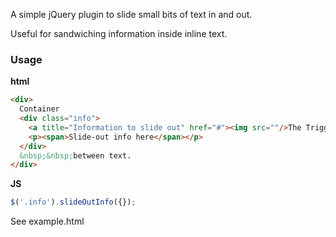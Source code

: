 A simple jQuery plugin to slide small bits of text in and out.

Useful for sandwiching information inside inline text.

### Usage

**html**

```html
<div>
  Container
  <div class="info">
    <a title="Information to slide out" href="#"><img src=""/>The Trigger</a>
    <p><span>Slide-out info here</span></p>
  </div>
  &nbsp;&nbsp;between text.
</div>
```

**JS**

```js
$('.info').slideOutInfo({});
```

See example.html